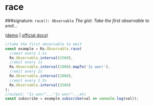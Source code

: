 # race
###signature: `race(): Observable`
*The gist: Take the first observable to emit...*

([demo](http://jsbin.com/goqiwobeno/1/edit?js,console) | [ official docs](http://reactivex.io/rxjs/class/es6/Observable.js~Observable.html#instance-method-race))
```js
//take the first observable to emit
const example = Rx.Observable.race(
  //emit every 1.5s
  Rx.Observable.interval(1500),
  //emit every 1s
  Rx.Observable.interval(1000).mapTo('1s won!'),
  //emit every 2s
  Rx.Observable.interval(2000),
  //emit every 2.5s
  Rx.Observable.interval(2500)
);
//output: "1s won!"..."1s won!"...etc
const subscribe = example.subscribe(val => console.log(val));
```